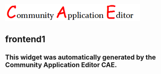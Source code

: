 ![CAE](https://github.com/PhilCAEOrg/application-application2/blob/gh-pages/frontendComponent-frontend1/img/logo.png)  

frontend1
===================


This widget was automatically generated by the Community Application Editor CAE.  
---------------
